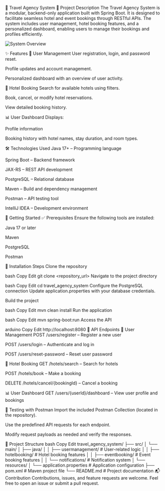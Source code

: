 🧳 Travel Agency System
📌 Project Description
The Travel Agency System is a modular, backend-only application built with Spring Boot. It is designed to facilitate seamless hotel and event bookings through RESTful APIs. The system includes user management, hotel booking features, and a personalized dashboard, enabling users to manage their bookings and profiles efficiently.


![System Overview](assets/images/system_overview.png)

✨ Features
🔐 User Management
User registration, login, and password reset.

Profile updates and account management.

Personalized dashboard with an overview of user activity.

🏨 Hotel Booking
Search for available hotels using filters.

Book, cancel, or modify hotel reservations.

View detailed booking history.

📊 User Dashboard
Displays:

Profile information

Booking history with hotel names, stay duration, and room types.

🛠 Technologies Used
Java 17+ – Programming language

Spring Boot – Backend framework

JAX-RS – REST API development

PostgreSQL – Relational database

Maven – Build and dependency management

Postman – API testing tool

IntelliJ IDEA – Development environment

🚀 Getting Started
✅ Prerequisites
Ensure the following tools are installed:

Java 17 or later

Maven

PostgreSQL

Postman

📂 Installation Steps
Clone the repository

bash
Copy
Edit
git clone <repository_url>
Navigate to the project directory

bash
Copy
Edit
cd travel_agency_system
Configure the PostgreSQL connection
Update application.properties with your database credentials.

Build the project

bash
Copy
Edit
mvn clean install
Run the application

bash
Copy
Edit
mvn spring-boot:run
Access the API

arduino
Copy
Edit
http://localhost:8080
🧪 API Endpoints
🔐 User Management
POST /users/register – Register a new user

POST /users/login – Authenticate and log in

POST /users/reset-password – Reset user password

🏨 Hotel Booking
GET /hotels/search – Search for hotels

POST /hotels/book – Make a booking

DELETE /hotels/cancel/{bookingId} – Cancel a booking

📊 User Dashboard
GET /users/{userId}/dashboard – View user profile and bookings

🧪 Testing with Postman
Import the included Postman Collection (located in the repository).

Use the predefined API requests for each endpoint.

Modify request payloads as needed and verify the responses.

📁 Project Structure
bash
Copy
Edit
travel_agency_system/
├── src/
│   └── main/
│       ├── java/
│       │   ├── usermanagement/       # User-related logic
│       │   ├── hotelbooking/         # Hotel booking features
│       │   ├── eventbooking/         # Event booking features
│       │   └── notifications/        # Notification system
│       └── resources/
│           └── application.properties # Application configuration
├── pom.xml                            # Maven project file
└── README.md                          # Project documentation
📬 Contribution
Contributions, issues, and feature requests are welcome. Feel free to open an issue or submit a pull request.

